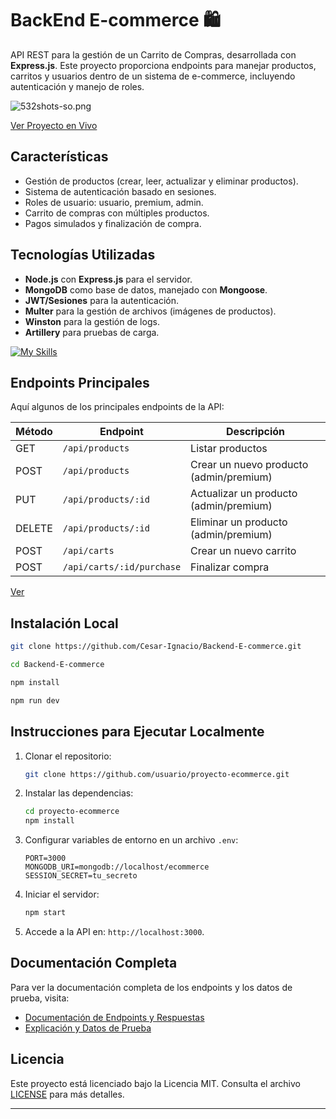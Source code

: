 # BackEnd E-commerce 🛍️

API REST para la gestión de un Carrito de Compras, desarrollada con **Express.js**. Este proyecto proporciona endpoints para manejar productos, carritos y usuarios dentro de un sistema de e-commerce, incluyendo autenticación y manejo de roles.

![532shots-so.png](https://i.postimg.cc/nzPLGMgd/532shots-so.png)

[Ver Proyecto en Vivo](https://backend-e-commerce-y9ud.onrender.com "Ver Proyecto en Vivo")

## Características
- Gestión de productos (crear, leer, actualizar y eliminar productos).
- Sistema de autenticación basado en sesiones.
- Roles de usuario: usuario, premium, admin.
- Carrito de compras con múltiples productos.
- Pagos simulados y finalización de compra.

## Tecnologías Utilizadas
- **Node.js** con **Express.js** para el servidor.
- **MongoDB** como base de datos, manejado con **Mongoose**.
- **JWT/Sesiones** para la autenticación.
- **Multer** para la gestión de archivos (imágenes de productos).
- **Winston** para la gestión de logs.
- **Artillery** para pruebas de carga.

[![My Skills](https://skillicons.dev/icons?i=npm,nodejs,expressjs,mongodb)](https://skillicons.dev)

## Endpoints Principales
Aquí algunos de los principales endpoints de la API:

| Método | Endpoint                   | Descripción                              |
|--------|----------------------------|------------------------------------------|
| GET    | `/api/products`             | Listar productos                         |
| POST   | `/api/products`             | Crear un nuevo producto (admin/premium)  |
| PUT    | `/api/products/:id`         | Actualizar un producto (admin/premium)   |
| DELETE | `/api/products/:id`         | Eliminar un producto (admin/premium)     |
| POST   | `/api/carts`                | Crear un nuevo carrito                   |
| POST   | `/api/carts/:id/purchase`   | Finalizar compra                         |
[Ver](https://backend-e-commerce-y9ud.onrender.com/api/docs/)


## Instalación Local 
```bash
git clone https://github.com/Cesar-Ignacio/Backend-E-commerce.git
```
```bash
cd Backend-E-commerce
```
```bash
npm install
```
```bash
npm run dev
```

## Instrucciones para Ejecutar Localmente

1. Clonar el repositorio:
    ```bash
    git clone https://github.com/usuario/proyecto-ecommerce.git
    ```

2. Instalar las dependencias:
    ```bash
    cd proyecto-ecommerce
    npm install
    ```

3. Configurar variables de entorno en un archivo `.env`:
    ```plaintext
    PORT=3000
    MONGODB_URI=mongodb://localhost/ecommerce
    SESSION_SECRET=tu_secreto
    ```

4. Iniciar el servidor:
    ```bash
    npm start
    ```

5. Accede a la API en: `http://localhost:3000`.

## Documentación Completa

Para ver la documentación completa de los endpoints y los datos de prueba, visita:
- [Documentación de Endpoints y Respuestas](https://backend-e-commerce-y9ud.onrender.com/api/docs/)
- [Explicación y Datos de Prueba](https://automatic-doom-2f5.notion.site/Gu-a-de-Uso-y-Recursos-34baf4e0459c4a8ab4a9e38094b0aed0?pvs=4)

## Licencia

Este proyecto está licenciado bajo la Licencia MIT. Consulta el archivo [LICENSE](https://choosealicense.com/licenses/mit/) para más detalles.


---
